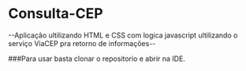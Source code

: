 # Consulta-CEP

--Aplicação ultilizando HTML e CSS com logica javascript ultilizando o serviço ViaCEP pra retorno de informações--

###Para usar basta clonar o repositorio e abrir na IDE.
